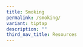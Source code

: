 ```yaml
---
title: Smoking
permalink: /smoking/
variant: tiptap
description: ""
third_nav_title: Resources
---
```

